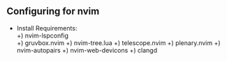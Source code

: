 ## Configuring for nvim
  
- Install Requirements:  
+) nvim-lspconfig  
+) gruvbox.nvim
+) nvim-tree.lua
+) telescope.nvim
+) plenary.nvim
+) nvim-autopairs
+) nvim-web-devicons
+) clangd

